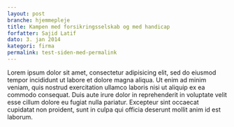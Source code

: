 ```yaml
---
layout: post
branche: hjemmepleje
title: Kampen med forsikringsselskab og med handicap
forfatter: Sajid Latif
dato: 3. jan 2014
kategori: firma
permalink: test-siden-med-permalink
---
```


Lorem ipsum dolor sit amet, consectetur adipisicing elit, sed do eiusmod
tempor incididunt ut labore et dolore magna aliqua. Ut enim ad minim veniam,
quis nostrud exercitation ullamco laboris nisi ut aliquip ex ea commodo
consequat. Duis aute irure dolor in reprehenderit in voluptate velit esse
cillum dolore eu fugiat nulla pariatur. Excepteur sint occaecat cupidatat non
proident, sunt in culpa qui officia deserunt mollit anim id est laborum.